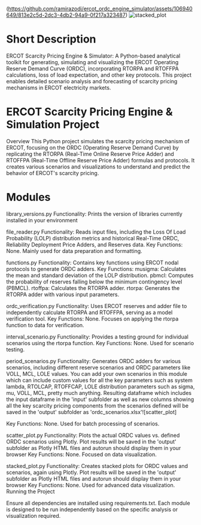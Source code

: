 (https://github.com/ramirazodi/ercot_ordc_engine_simulator/assets/106940649/813e2c5d-2dc3-4db2-94a9-0f217a323487)
![stacked_plot](https://github.com/ramirazodi/ercot_ordc_engine_simulator/assets/106940649/0f89e929-6c16-4065-97ba-9a4b68c8a57b)

# Short Description
ERCOT Scarcity Pricing Engine & Simulator: A Python-based analytical toolkit for generating, simulating and visualizing the ERCOT Operating Reserve Demand Curve (ORDC), 
incorporating RTORPA and RTOFFPA calculations, loss of load expectation, and other key protocols. This project enables detailed scenario analysis and forecasting of scarcity pricing mechanisms 
in ERCOT electricity markets.

# ERCOT Scarcity Pricing Engine & Simulation Project

Overview
This Python project simulates the scarcity pricing mechanism of ERCOT, focusing on the ORDC (Operating Reserve Demand Curve) by replicating the RTORPA (Real-Time Online Reserve Price Adder) 
and RTOFFPA (Real-Time Offline Reserve Price Adder) formulas and protocols. It creates various scenarios and visualizations to understand and predict the behavior of ERCOT's scarcity pricing.

# Modules

library_versions.py
Functionality: Prints the version of libraries currently installed in your environment 

file_reader.py
Functionality: Reads input files, including the Loss Of Load Probability (LOLP) distribution metrics and historical Real-Time ORDC, Reliability Deployment Price Adders, and Reserves data.
Key Functions: None. Mainly used for data preparation and formatting.

functions.py
Functionality: Contains key functions using ERCOT nodal protocols to generate ORDC adders.
Key Functions:
musigma: Calculates the mean and standard deviation of the LOLP distribution.
pbmcl: Computes the probability of reserves falling below the minimum contingency level (PBMCL).
rtoffpa: Calculates the RTORPA adder.
rtorpa: Generates the RTORPA adder with various input parameters.

ordc_verification.py
Functionality: Uses ERCOT reserves and adder file to independently calculate RTORPA and RTOFFPA, serving as a model verification tool.
Key Functions: None. Focuses on applying the rtorpa function to data for verification.

interval_scenario.py
Functionality: Provides a testing ground for individual scenarios using the rtorpa function.
Key Functions: None. Used for scenario testing.

period_scenarios.py
Functionality: Generates ORDC adders for various scenarios, including different reserve scenarios and ORDC parameters like VOLL, MCL, LOLE values. You can add your own scenarios in this module which can include 
custom values for all the key parameters such as system lambda, RTOLCAP, RTOFFCAP, LOLE distribution parameters such as sigma, mu, VOLL, MCL, pretty much anything. Resulting dataframe which includes the input
dataframe in the 'input' subfolder as well as new columns showing all the key scarcity pricing components from the scenarios defined will be saved in the 'output' subfolder as 'ordc_scenarios.xlsx'![scatter_plot]

Key Functions: None. Used for batch processing of scenarios.

scatter_plot.py
Functionality: Plots the actual ORDC values vs. defined ORDC scenarios using Plotly. Plot results will be saved in the 'output' subfolder as Plotly HTML files and autorun should display them in your browser
Key Functions: None. Focused on data visualization.

stacked_plot.py
Functionality: Creates stacked plots for ORDC values and scenarios, again using Plotly. Plot results will be saved in the 'output' subfolder as Plotly HTML files and autorun should display them in your browser
Key Functions: None. Used for advanced data visualization.
Running the Project

Ensure all dependencies are installed using requirements.txt. Each module is designed to be run independently based on the specific analysis or visualization required.
